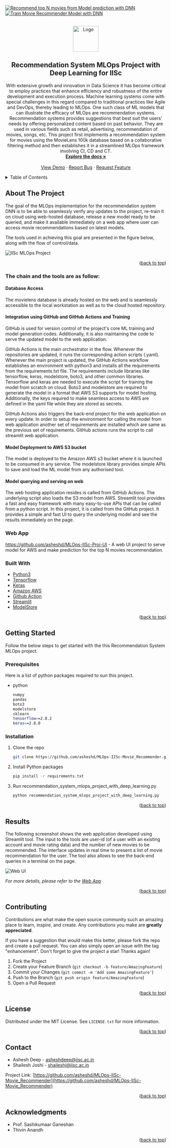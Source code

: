 [![Recommend top N movies from Model prediction with DNN](https://github.com/asheshd/MLOps-IISc-Proj-UI/actions/workflows/predict_movies.yaml/badge.svg?branch=main)](https://github.com/asheshd/MLOps-IISc-Proj-UI/actions/workflows/predict_movies.yaml) [![Train Movie Recommender Model with DNN](https://github.com/asheshd/MLOps-IISc-Movie_Recommender/actions/workflows/model_train.yaml/badge.svg?branch=main)](https://github.com/asheshd/MLOps-IISc-Movie_Recommender/actions/workflows/model_train.yaml)

<!-- PROJECT LOGO -->
<br />
<div align="center">
  <a href="https://github.com/asheshd/MLOps-IISc-Movie_Recommender">
    <img src="https://user-images.githubusercontent.com/42042450/177300200-09b72246-f4b3-492b-a79d-38b245726d10.png" alt="Logo" width="80" height="80">
  </a>

<h2 align="center"> Recommendation System MLOps Project with Deep Learning for IISc</h2>

  <p align="center">
  With extensive growth and innovation in Data Science it has become critical to employ practices that enhance efficiency and robustness of the entire development and execution process. Machine learning systems come with special challenges in this regard compared to traditional practices like Agile and DevOps, thereby leading to MLOps. One such class of ML models that can illustrate the efficacy of MLOps are recommendation systems. Recommendation systems provides suggestions that best suit the users' needs by offering personalized content based on past behavior. They are used in various fields such as retail, advertising, recommendation of movies, songs, etc. This project first implements a recommendation system for movies using the MovieLens 100k database based on a collaborative filtering method and then establishes it in a streamlined MLOps framework involving CI, CD and CT.
    <br />
    <a href="https://github.com/asheshd/MLOps-IISc-Movie_Recommender"><strong>Explore the docs »</strong></a>
    <br />
    <br />
    <a href="https://asheshd-mlops-iisc-proj-ui-predict-movies-j2nd76.streamlitapp.com/">View Demo</a>
    ·
    <a href="https://github.com/asheshd/MLOps-IISc-Movie_Recommender">Report Bug</a>
    ·
    <a href="https://github.com/asheshd/MLOps-IISc-Movie_Recommender">Request Feature</a>
  </p>
</div>



<!-- TABLE OF CONTENTS -->
<details>
  <summary>Table of Contents</summary>
  <ol>
    <li>
      <a href="#about-the-project">About The Project</a>
      <ul>
        <li><a href="#built-with">Built With</a></li>
      </ul>
    </li>
    <li>
      <a href="#getting-started">Getting Started</a>
      <ul>
        <li><a href="#prerequisites">Prerequisites</a></li>
        <li><a href="#installation">Installation</a></li>
      </ul>
    </li>
    <li><a href="#results">Usage</a></li>
    <li><a href="#contributing">Contributing</a></li>
    <li><a href="#license">License</a></li>
    <li><a href="#contact">Contact</a></li>
    <li><a href="#acknowledgments">Acknowledgments</a></li>
  </ol>
</details>



<!-- ABOUT THE PROJECT -->
## About The Project
  The goal of the MLOps implementation for the recommendation system DNN is to be able to seamlessly verify any updates to the project, re-train it on cloud using web-hosted database, release a new model ready to be queried, and make it available immediately on a web app where user can access movie recommendations based on latest models.
  
The tools used in achieving this goal are presented in the figure below, along with the flow of control/data.


![IISc MLOps Project](https://user-images.githubusercontent.com/42042450/177289974-1e8c5308-74ca-432e-985d-670a19d0dd31.png)

<p align="right">(<a href="#top">back to top</a>)</p>

### The chain and the tools are as follow:
#### Database Access

The movielens database is already hosted on the web and is seamlessly accessible to the local workstation as well as to the cloud hosted repository.
    
#### Integration using GitHub and GitHub Actions and Training

GitHub is used for version control of the project's core ML training and model generation codes. Additionally, it is also maintaining the code to serve the updated model to the web application.
    
GitHub Actions is the main orchestrator in the flow. Whenever the repositories are updated, it runs the corresponding action scripts (.yaml). Whenever the main project is updated, the GitHub Actions workflow establishes an environment with python3 and installs all the requirements from the requirements.txt file. The requirements include libraries like tensorflow, keras, modelstore, boto3, and other common libraries. Tensorflow and keras are needed to execute the script for training the model from scratch on cloud. Boto3 and modelstore are required to generate the model in a format that AWS S3 supports for model hosting. Additionally, the keys required to make seamless access to AWS are defined in the yaml file while they are stored as secrets.
    
GitHub Actions also triggers the back-end project for the web application on every update. In order to setup the environment for calling the model from web application another set of requirements are installed which are same as the previous set of requirements. GitHub actions runs the script to call streamlit web application.
    
#### Model Deployment to AWS S3 bucket
The model is deployed to the Amazon AWS s3 bucket where it is launched to be consumed in any service. The modelstore library provides simple APIs to save and load the ML model from any authorised tool.
    
#### Model querying and serving on web
The web hosting application resides is called from GitHub Actions. The underlying script also loads the S3 model from AWS. Streamlit tool provides a fast and easy framework with many easy-to-use APIs that can be called from a python script. In this project, it is called from the GitHub project. It provides a simple and fast UI to query the underlying model and see the results immediately on the page.

### Web App

https://github.com/asheshd/MLOps-IISc-Proj-UI - A web UI project to serve model for AWS and make prediction for the top N movies recommendation.


### Built With

* [Python3](https://www.python.org/downloads/)
* [Tensorflow](https://www.tensorflow.org/install)
* [Keras](https://keras.io/)
* [Amazon AWS](https://aws.amazon.com/)
* [Github Action](https://github.com/features/actions)
* [Streamlit](https://streamlit.io/)
* [ModelStore](https://pypi.org/project/modelstore/)

<p align="right">(<a href="#top">back to top</a>)</p>



<!-- GETTING STARTED -->
## Getting Started

Follow the below steps to get started with the this Recommendation System MLOps project.

### Prerequisites

Here is a list of python packages required to sun this project.
* python
  ```sh
  numpy
  pandas
  boto3
  modelstore
  sklearn
  tensorflow==2.8.2
  keras==2.8.0
  ```

### Installation

1. Clone the repo
   ```sh
   git clone https://github.com/asheshd/MLOps-IISc-Movie_Recommender.git
   ```
3. Install Python packages
   ```sh
   pip install -r requirements.txt
   ```
4. Run recommendation_system_mlops_project_with_deep_learning.py
   ```sh
   python recommendation_system_mlops_project_with_deep_learning.py
   ```
   
<p align="right">(<a href="#top">back to top</a>)</p>



<!-- USAGE EXAMPLES -->
## Results

The following screenshot shows the web application developed using Streamlit tool. The input to the tools are user-id (of a user with an existing account and movie rating data) and the number of new movies to be recommended. The interface updates in real time to present a list of movie recommendation for the user. The tool also allows to see the back-end queries in a terminal on the page.


![Web UI](https://user-images.githubusercontent.com/42042450/177300200-09b72246-f4b3-492b-a79d-38b245726d10.png)


_For more details, please refer to the [Web App](https://asheshd-mlops-iisc-proj-ui-predict-movies-j2nd76.streamlitapp.com/)_

<p align="right">(<a href="#top">back to top</a>)</p>


<!-- CONTRIBUTING -->
## Contributing

Contributions are what make the open source community such an amazing place to learn, inspire, and create. Any contributions you make are **greatly appreciated**.

If you have a suggestion that would make this better, please fork the repo and create a pull request. You can also simply open an issue with the tag "enhancement".
Don't forget to give the project a star! Thanks again!

1. Fork the Project
2. Create your Feature Branch (`git checkout -b feature/AmazingFeature`)
3. Commit your Changes (`git commit -m 'Add some AmazingFeature'`)
4. Push to the Branch (`git push origin feature/AmazingFeature`)
5. Open a Pull Request

<p align="right">(<a href="#top">back to top</a>)</p>


<!-- LICENSE -->
## License

Distributed under the MIT License. See `LICENSE.txt` for more information.

<p align="right">(<a href="#top">back to top</a>)</p>



<!-- CONTACT -->
## Contact

* Ashesh Deep - asheshdeep@iisc.ac.in
* Shailesh Joshi - shaileshj@iisc.ac.in

Project Link: [https://github.com/asheshd/MLOps-IISc-Movie_Recommender](https://github.com/asheshd/MLOps-IISc-Movie_Recommender)

<p align="right">(<a href="#top">back to top</a>)</p>



<!-- ACKNOWLEDGMENTS -->
## Acknowledgments

* Prof. Sashikumaar Ganeshan
* Thivin Anandh

<p align="right">(<a href="#top">back to top</a>)</p>
